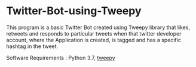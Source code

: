 # Twitter-Bot-using-Tweepy
This program is a basic Twitter Bot created using Tweepy library that likes, retweets and responds to particular tweets when that twitter developer account, where the Application is created, is tagged and has a specific hashtag in the tweet.

Software Requirements : Python 3.7, [tweepy](https://github.com/tweepy/tweepy)
